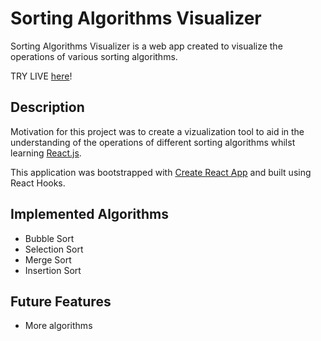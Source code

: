 # Sorting Algorithms Visualizer

Sorting Algorithms Visualizer is a web app created to visualize the operations of various sorting algorithms. 

TRY LIVE [here](https://jiwan008.github.io/Sorting-Visualizer-React/)!

## Description

Motivation for this project was to create a vizualization tool to aid in the understanding of the operations of different sorting algorithms whilst learning [React.js](https://reactjs.org/).

This application was bootstrapped with [Create React App](https://github.com/facebook/create-react-app) and built using React Hooks.

## Implemented Algorithms

- Bubble Sort
- Selection Sort
- Merge Sort
- Insertion Sort

## Future Features 

- More algorithms
